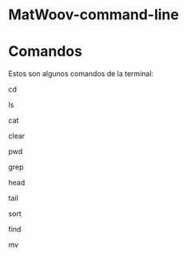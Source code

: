 # MatWoov-command-line

# Comandos

Estos son algunos comandos de la terminal:

cd

ls

cat

clear

pwd

grep

head

tail

sort

find

mv
